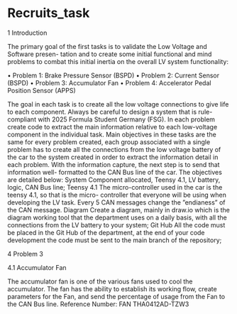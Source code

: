 # Recruits_task

1 Introduction

The primary goal of the first tasks is to validate the Low Voltage and Software presen-
tation and to create some initial functional and mind problems to combat this initial inertia
on the overall LV system functionality:

• Problem 1: Brake Pressure Sensor (BSPD)
• Problem 2: Current Sensor (BSPD)
• Problem 3: Accumulator Fan
• Problem 4: Accelerator Pedal Position Sensor (APPS)

The goal in each task is to create all the low voltage connections to give life to each
component. Always be careful to design a system that is rule-compliant with 2025 Formula
Student Germany (FSG). In each problem create code to extract the main information
relative to each low-voltage component in the individual task.
Main objectives in these tasks are the same for every problem created, each group
associated with a single problem has to create all the connections from the low voltage
battery of the car to the system created in order to extract the information detail in each
problem. With the information capture, the next step is to send that information well-
formatted to the CAN Bus line of the car.
The objectives are detailed below:
System Component allocated, Teensy 4.1, LV battery, logic, CAN Bus line;
Teensy 4.1 The micro-controller used in the car is the teensy 4.1, so that is the micro-
controller that everyone will be using when developing the LV task. Every 5 CAN messages
change the ”endianess” of the CAN message.
Diagram Create a diagram, mainly in draw.io which is the diagram working tool that
the department uses on a daily basis, with all the connections from the LV battery to your
system;
Git Hub All the code must be placed in the Git Hub of the department, at the end of
your code development the code must be sent to the main branch of the repository;

4 Problem 3

4.1 Accumulator Fan

The accumulator fan is one of the various fans used to cool the accumulator.
The fan has the ability to establish its working flow, create parameters for the Fan, and
send the percentage of usage from the Fan to the CAN Bus line.
Reference Number: FAN THA0412AD-TZW3
